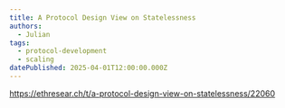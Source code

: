 ```yaml
---
title: A Protocol Design View on Statelessness
authors:
  - Julian
tags:
  - protocol-development
  - scaling
datePublished: 2025-04-01T12:00:00.000Z
---
```


<https://ethresear.ch/t/a-protocol-design-view-on-statelessness/22060>
